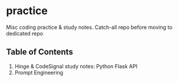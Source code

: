 # practice

Misc coding practice &amp; study notes. Catch-all repo before moving to dedicated repo

## Table of Contents

1. Hinge & CodeSignal study notes: Python Flask API
2. Prompt Engineering
